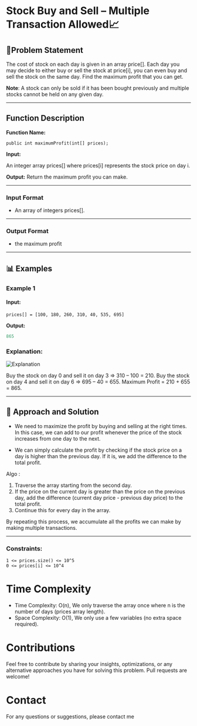 # Stock Buy and Sell – Multiple Transaction Allowed📈

## 📜Problem Statement

The cost of stock on each day is given in an array price[]. Each day you may decide to either buy or sell the stock at price[i], you can even buy and sell the stock on the same day. Find the maximum profit that you can get.

**Note**: A stock can only be sold if it has been bought previously and multiple stocks cannot be held on any given day.

---

## Function Description

**Function Name:**

```
public int maximumProfit(int[] prices);
```

**Input:**

An integer array prices[] where prices[i] represents the stock price on day i.

**Output:**
Return the maximum profit you can make.

---

### **Input Format**

- An array of integers prices[].

---

### **Output Format**

- the maximum profit

---

## 📊 Examples

### Example 1

#### Input:

```
prices[] = [100, 180, 260, 310, 40, 535, 695]

```

**Output:**

```java
865
```

### Explanation:

![Explanation](https://media.geeksforgeeks.org/img-practice/prod/addEditProblem/702074/Web/Other/blobid0_1732166520.png)

Buy the stock on day 0 and sell it on day 3 => 310 – 100 = 210. Buy the stock on day 4 and sell it on day 6 => 695 – 40 = 655. Maximum Profit = 210 + 655 = 865.

---

## 🧠 Approach and Solution

- We need to maximize the profit by buying and selling at the right times. In this case, we can add to our profit whenever the price of the stock increases from one day to the next.

- We can simply calculate the profit by checking if the stock price on a day is higher than the previous day. If it is, we add the difference to the total profit.

Algo :

1. Traverse the array starting from the second day.
2. If the price on the current day is greater than the price on the previous day, add the difference (current day price - previous day price) to the total profit.
3. Continue this for every day in the array.

By repeating this process, we accumulate all the profits we can make by making multiple transactions.

---

### Constraints:

```
1 <= prices.size() <= 10^5
0 <= prices[i] <= 10^4
```

# Time Complexity

- Time Complexity: O(n), We only traverse the array once where n is the number of days (prices array length).
- Space Complexity: O(1), We only use a few variables (no extra space required).

# Contributions

Feel free to contribute by sharing your insights, optimizations, or any alternative approaches you have for solving this problem. Pull requests are welcome!

# Contact

For any questions or suggestions, please contact me
